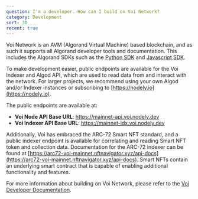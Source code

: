 ```yaml
---
question: I'm a developer. How can I build on Voi Network?
category: Development
sort: 30
recent: true
---
```

Voi Network is an AVM (Algorand Virtual Machine) based blockchain, and as such it supports all Algorand developer tools and documentation. This includes the Algorand SDKs such as the [Python SDK](https://github.com/algorand/py-algorand-sdk) and [Javascript SDK](https://github.com/algorand/js-algorand-sdk).

To make development easier, public endpoints are available for the Voi Indexer and Algod API, which are used to read data from and interact with the network. For larger projects, we recommend using your own Algod and/or Indexer instances or subscribing to [https://nodely.io](https://nodely.io).

The public endpoints are available at:

- **Voi Node API Base URL**: https://mainnet-api.voi.nodely.dev
- **Voi Indexer API Base URL**: https://mainnet-idx.voi.nodely.dev

Additionally, Voi has embraced the ARC-72 Smart NFT standard, and a public indexer endpoint is available for correlating and reading Smart NFT token and collection data. Documentation for the ARC-72 indexer can be found at [https://arc72-voi-mainnet.nftnavigator.xyz/api-docs](https://arc72-voi-mainnet.nftnavigator.xyz/api-docs). Smart NFTs contain an underlying smart contract that is capable of enabling additional functionality and features.

For more information about building on Voi Network, please refer to the [Voi Developer Documentation](https://docs.voi.network/developers/start-here/).
